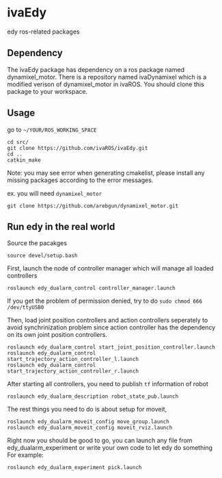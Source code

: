 # ivaEdy
edy ros-related packages

## Dependency
The ivaEdy package has dependency on a ros package named dynamixel_motor. There is a repository named ivaDynamixel which is a modified verison of dynamixel_motor in ivaROS. You should clone this package to your workspace. 

## Usage
go to `~/YOUR/ROS_WORKING_SPACE`
```
cd src/
git clone https://github.com/ivaROS/ivaEdy.git
cd ..
catkin_make
```
Note: you may see error when generating cmakelist, please install any missing packages according to the error messages. 

ex. you will need `dynamixel_motor`
```
git clone https://github.com/arebgun/dynamixel_motor.git
```

## Run edy in the real world
Source the pacakges
```
source devel/setup.bash
```
First, launch the node of controller manager which will manage all loaded controllers
```
roslaunch edy_dualarm_control controller_manager.launch
```
If you get the problem of permission denied, try to do `sudo chmod 666 /dev/ttyUSB0`

Then, load joint position controllers and action controllers seperately to avoid synchrinization problem since action controller
has the dependency on its own joint position controllers.
```
roslaunch edy_dualarm_control start_joint_position_controller.launch
roslaunch edy_dualarm_control start_trajectory_action_controller_l.launch
roslaunch edy_dualarm_control start_trajectory_action_controller_r.launch
```

After starting all controllers, you need to publish `tf` information of robot
```
roslaunch edy_dualarm_description robot_state_pub.launch
```

The rest things you need to do is about setup for moveit,
```
roslaunch edy_dualarm_moveit_config move_group.launch
roslaunch edy_dualarm_moveit_config moveit_rviz.launch
```

Right now you should be good to go, you can launch any file from edy_dualarm_experiment or write your own code to let edy do 
something
For example:
```
roslaunch edy_dualarm_experiment pick.launch
